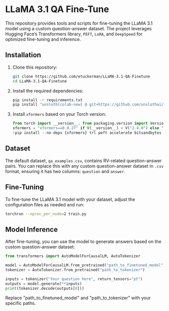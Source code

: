 # LLaMA 3.1 QA Fine-Tune

This repository provides tools and scripts for fine-tuning the LLaMA 3.1 model using a custom question-answer dataset. The project leverages Hugging Face’s Transformers library, `PEFT`, `LoRA`, and `DeepSpeed` for optimized fine-tuning and inference.

## Installation

1. Clone this repository:

    ```bash
    git clone https://github.com/etuckerman/LLaMA-3.1-QA-Finetune
    cd LLaMA-3.1-QA-Finetune
    ```

2. Install the required dependencies:

    ```bash
    pip install -r requirements.txt
    pip install "unsloth[colab-new] @ git+https://github.com/unslothai/unsloth.git"
    ```

3. Install `xformers` based on your Torch version:

    ```python
    from torch import __version__; from packaging.version import Version as V
    xformers = "xformers==0.0.27" if V(__version__) < V("2.4.0") else "xformers"
    !pip install --no-deps {xformers} trl peft accelerate bitsandbytes triton
    ```

## Dataset

The default dataset, `qa_examples.csv`, contains RV-related question-answer pairs. You can replace this with any custom question-answer dataset in `.csv` format, ensuring it has two columns: `question` and `answer`.

## Fine-Tuning

To fine-tune the LLaMA 3.1 model with your dataset, adjust the configuration files as needed and run:

```bash
torchrun --nproc_per_node=2 train.py
```

## Model Inference

After fine-tuning, you can use the model to generate answers based on the custom question-answer dataset:

```python
from transformers import AutoModelForCausalLM, AutoTokenizer

model = AutoModelForCausalLM.from_pretrained("path_to_finetuned_model")
tokenizer = AutoTokenizer.from_pretrained("path_to_tokenizer")

inputs = tokenizer("Your question here", return_tensors="pt")
outputs = model.generate(**inputs)
print(tokenizer.decode(outputs[0]))
```
Replace "path_to_finetuned_model" and "path_to_tokenizer" with your specific paths.
